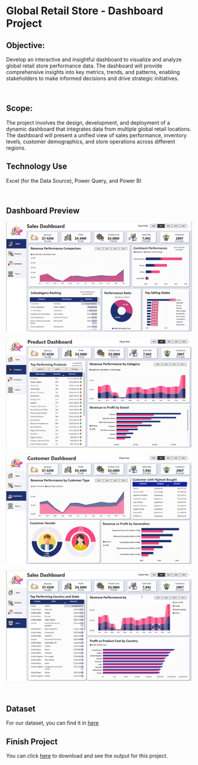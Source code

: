 # Global Retail Store - Dashboard Project

## Objective:


Develop an interactive and insightful dashboard to visualize and analyze global retail store performance data. The dashboard will provide comprehensive insights into key metrics, trends, and patterns, enabling stakeholders to make informed decisions and drive strategic initiatives.

<br/>

## Scope:

The project involves the design, development, and deployment of a dynamic dashboard that integrates data from multiple global retail locations. The dashboard will present a unified view of sales performance, inventory levels, customer demographics, and store operations across different regions.

## Technology Use

Excel (for the Data Source), Power Query, and Power BI

<br/>

## Dashboard Preview

![Sales Dashboard](./Image/Sales%20Dashboard.png)

![Product Dashboard](./Image/Product%20Dashboard.png)

![Customer Dashboard](./Image/Customer%20Dashboard.png)

![Store Dashboard](./Image/Store%20Dashboard.png)

<br/>

## Dataset

For our dataset, you can find it in [here](./Data) 

## Finish Project

You can click [here](./Global%20Electronics%20Retailer%20Dashboard%20v2.pbix) to download and see the output for this project.

